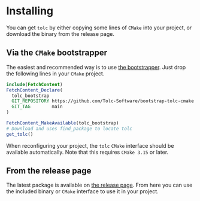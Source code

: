 # Installing

You can get `tolc` by either copying some lines of `CMake` into your project, or download the binary from the release page.

## Via the `CMake` bootstrapper

The easiest and recommended way is to use [the bootstrapper](https://github.com/Tolc-Software/bootstrap-tolc-cmake). Just drop the following lines in your `CMake` project.

```CMake
include(FetchContent)
FetchContent_Declare(
  tolc_bootstrap
  GIT_REPOSITORY https://github.com/Tolc-Software/bootstrap-tolc-cmake
  GIT_TAG        main
)

FetchContent_MakeAvailable(tolc_bootstrap)
# Download and uses find_package to locate tolc
get_tolc()
```

When reconfiguring your project, the `tolc` `CMake` interface should be available automatically. Note that this requires `CMake 3.15` or later.

## From the release page

The latest package is available on [the release page](https://github.com/Tolc-Software/tolc-beta/releases/tag/beta-release). From here you can use the included binary or `CMake` interface to use it in your project.
